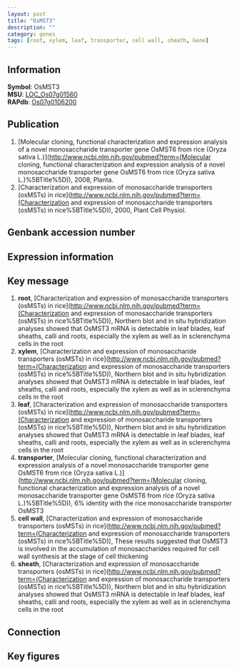 ```yaml
---
layout: post
title: "OsMST3"
description: ""
category: genes
tags: [root, xylem, leaf, transporter, cell wall, sheath, Gene]
---
```


## Information
__Symbol__: OsMST3  
__MSU__: [LOC_Os07g01560](http://rice.plantbiology.msu.edu/cgi-bin/ORF_infopage.cgi?orf=LOC_Os07g01560)  
__RAPdb__: [Os07g0106200](http://rapdb.dna.affrc.go.jp/viewer/gbrowse_details/irgsp1?name=Os07g0106200)  

## Publication
1. [Molecular cloning, functional characterization and expression analysis of a novel monosaccharide transporter gene OsMST6 from rice (Oryza sativa L.)](http://www.ncbi.nlm.nih.gov/pubmed?term=(Molecular cloning, functional characterization and expression analysis of a novel monosaccharide transporter gene OsMST6 from rice (Oryza sativa L.)%5BTitle%5D)), 2008, Planta.
2. [Characterization and expression of monosaccharide transporters (osMSTs) in rice](http://www.ncbi.nlm.nih.gov/pubmed?term=(Characterization and expression of monosaccharide transporters (osMSTs) in rice%5BTitle%5D)), 2000, Plant Cell Physiol.

## Genbank accession number

## Expression information

## Key message
1. __root__, [Characterization and expression of monosaccharide transporters (osMSTs) in rice](http://www.ncbi.nlm.nih.gov/pubmed?term=(Characterization and expression of monosaccharide transporters (osMSTs) in rice%5BTitle%5D)),  Northern blot and in situ hybridization analyses showed that OsMST3 mRNA is detectable in leaf blades, leaf sheaths, calli and roots, especially the xylem as well as in sclerenchyma cells in the root
2. __xylem__, [Characterization and expression of monosaccharide transporters (osMSTs) in rice](http://www.ncbi.nlm.nih.gov/pubmed?term=(Characterization and expression of monosaccharide transporters (osMSTs) in rice%5BTitle%5D)),  Northern blot and in situ hybridization analyses showed that OsMST3 mRNA is detectable in leaf blades, leaf sheaths, calli and roots, especially the xylem as well as in sclerenchyma cells in the root
3. __leaf__, [Characterization and expression of monosaccharide transporters (osMSTs) in rice](http://www.ncbi.nlm.nih.gov/pubmed?term=(Characterization and expression of monosaccharide transporters (osMSTs) in rice%5BTitle%5D)),  Northern blot and in situ hybridization analyses showed that OsMST3 mRNA is detectable in leaf blades, leaf sheaths, calli and roots, especially the xylem as well as in sclerenchyma cells in the root
4. __transporter__, [Molecular cloning, functional characterization and expression analysis of a novel monosaccharide transporter gene OsMST6 from rice (Oryza sativa L.)](http://www.ncbi.nlm.nih.gov/pubmed?term=(Molecular cloning, functional characterization and expression analysis of a novel monosaccharide transporter gene OsMST6 from rice (Oryza sativa L.)%5BTitle%5D)), 6% identity with the rice monosaccharide transporter OsMST3
5. __cell wall__, [Characterization and expression of monosaccharide transporters (osMSTs) in rice](http://www.ncbi.nlm.nih.gov/pubmed?term=(Characterization and expression of monosaccharide transporters (osMSTs) in rice%5BTitle%5D)),  These results suggested that OsMST3 is involved in the accumulation of monosaccharides required for cell wall synthesis at the stage of cell thickening
6. __sheath__, [Characterization and expression of monosaccharide transporters (osMSTs) in rice](http://www.ncbi.nlm.nih.gov/pubmed?term=(Characterization and expression of monosaccharide transporters (osMSTs) in rice%5BTitle%5D)),  Northern blot and in situ hybridization analyses showed that OsMST3 mRNA is detectable in leaf blades, leaf sheaths, calli and roots, especially the xylem as well as in sclerenchyma cells in the root

## Connection

## Key figures


